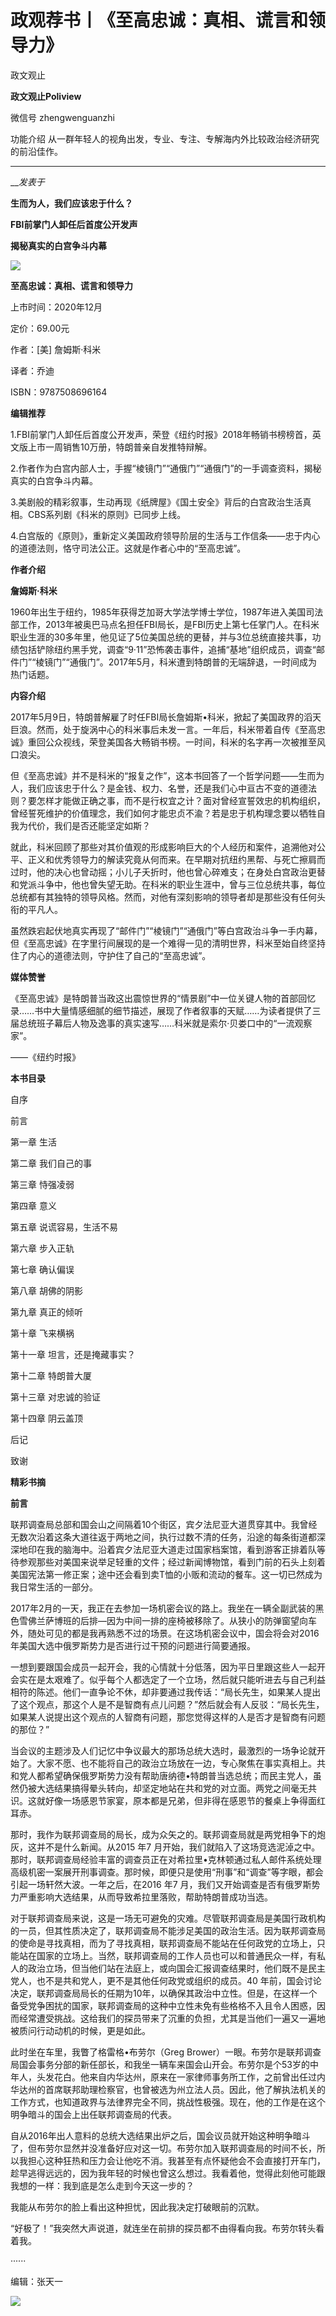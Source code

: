 

#  政观荐书丨《至高忠诚：真相、谎言和领导力》

政文观止  

**政文观止Poliview** 

微信号 zhengwenguanzhi

功能介绍 从一群年轻人的视角出发，专业、专注、专解海内外比较政治经济研究的前沿佳作。

____

___发表于_


**生而为人，我们应该忠于什么？**  

 **FBI前掌门人卸任后首度公开发声**

 **揭秘真实的白宫争斗内幕**

![](/images/165/2.png)

 **至高忠诚：真相、谎言和领导力**

上市时间：2020年12月

定价：69.00元

作者：[美] 詹姆斯·科米

译者：乔迪

ISBN：9787508696164

  

  

  

  

 **编辑推荐**  

1.FBI前掌门人卸任后首度公开发声，荣登《纽约时报》2018年畅销书榜榜首，英文版上市一周销售10万册，特朗普亲自发推特辩解。

  

2.作者作为白宫内部人士，手握“棱镜门”“通俄门”“通俄门”的一手调查资料，揭秘真实的白宫争斗内幕。

  

3.美剧般的精彩叙事，生动再现《纸牌屋》《国土安全》背后的白宫政治生活真相。CBS系列剧《科米的原则》已同步上线。

  

4.白宫版的《原则》，重新定义美国政府领导阶层的生活与工作信条——忠于内心的道德法则，恪守司法公正。这就是作者心中的“至高忠诚”。

  

 **作者介绍**

 **詹姆斯·科米**  

1960年出生于纽约，1985年获得芝加哥大学法学博士学位，1987年进入美国司法部工作，2013年被奥巴马点名担任FBI局长，是FBI历史上第七任掌门人。在科米职业生涯的30多年里，他见证了5位美国总统的更替，并与3位总统直接共事，功绩包括铲除纽约黑手党，调查“9·11”恐怖袭击事件，追捕“基地”组织成员，调查“邮件门”“棱镜门”“通俄门”。2017年5月，科米遭到特朗普的无端辞退，一时间成为热门话题。

  

 **内容介绍**

2017年5月9日，特朗普解雇了时任FBI局长詹姆斯•科米，掀起了美国政界的滔天巨浪。然而，处于旋涡中心的科米事后未发一言。一年后，科米带着自传《至高忠诚》重回公众视线，荣登美国各大畅销书榜。一时间，科米的名字再一次被推至风口浪尖。  

  

但《至高忠诚》并不是科米的“报复之作”，这本书回答了一个哲学问题——生而为人，我们应该忠于什么？是金钱、权力、名誉，还是我们心中亘古不变的道德法则？要怎样才能做正确之事，而不是行权宜之计？面对曾经宣誓效忠的机构组织，曾经誓死维护的价值理念，我们如何才能忠贞不渝？若是忠于机构理念要以牺牲自我为代价，我们是否还能坚定如斯？

  

就此，科米回顾了那些对其价值观的形成影响巨大的个人经历和案件，追溯他对公平、正义和优秀领导力的解读究竟从何而来。在早期对抗纽约黑帮、与死亡擦肩而过时，他的决心也曾动摇；小儿子夭折时，他也曾心碎难支；在身处白宫政治更替和党派斗争中，他也曾失望无助。在科米的职业生涯中，曾与三位总统共事，每位总统都有其独特的领导风格。然而，对他有深刻影响的领导者却是那些没有任何头衔的平凡人。

  

虽然跌宕起伏地真实再现了“邮件门”“棱镜门”“通俄门”等白宫政治斗争一手内幕，但《至高忠诚》在字里行间展现的是一个难得一见的清明世界，科米至始自终坚持住了内心的道德法则，守护住了自己的“至高忠诚”。

  

 **媒体赞誉**

《至高忠诚》是特朗普当政这出震惊世界的“情景剧”中一位关键人物的首部回忆录……书中大量情感细腻的细节描述，展现了作者叙事的天赋……为读者提供了三届总统班子幕后人物及逸事的真实速写……科米就是索尔·贝娄口中的“一流观察家”。

——《纽约时报》

  

 **本书目录**

自序  

前言

第一章 生活

第二章 我们自己的事

第三章 恃强凌弱

第四章 意义

第五章 说谎容易，生活不易

第六章 步入正轨

第七章 确认偏误

第八章 胡佛的阴影

第九章 真正的倾听

第十章 飞来横祸

第十一章 坦言，还是掩藏事实？

第十二章 特朗普大厦

第十三章 对忠诚的验证

第十四章 阴云盖顶

后记

致谢

  

 **精彩书摘**  

  

 **前言**

联邦调查局总部和国会山之间隔着10个街区，宾夕法尼亚大道贯穿其中。我曾经无数次沿着这条大道往返于两地之间，执行过数不清的任务，沿途的每条街道都深深地印在我的脑海中。沿着宾夕法尼亚大道走过国家档案馆，看到游客正排着队等待参观那些对美国来说举足轻重的文件；经过新闻博物馆，看到门前的石头上刻着美国宪法第一修正案；途中还会看到卖T恤的小贩和流动的餐车。这一切已然成为我日常生活的一部分。  

  

2017年2月的一天，我正在去参加一场机密会议的路上。我坐在一辆全副武装的黑色雪佛兰萨博班的后排—因为中间一排的座椅被移除了。从狭小的防弹窗望向车外，随处可见的都是我再熟悉不过的场景。在这场机密会议中，国会将会对2016年美国大选中俄罗斯势力是否进行过干预的问题进行简要通报。

  

一想到要跟国会成员一起开会，我的心情就十分低落，因为平日里跟这些人一起开会实在是太艰难了。似乎每个人都选定了一个立场，然后就只能听进去与自己利益相符的陈述。他们一直争论不休，却非要通过我传话：“局长先生，如果某人提出了这个观点，那这个人是不是智商有点儿问题？”然后就会有人反驳：“局长先生，如果某人说提出这个观点的人智商有问题，那您觉得这样的人是否才是智商有问题的那位？”

  

当会议的主题涉及人们记忆中争议最大的那场总统大选时，最激烈的一场争论就开始了。大家不愿、也不能将自己的政治立场放在一边，专心聚焦在事实真相上。共和党人都希望确保俄罗斯势力没有帮助唐纳德•特朗普当选总统；而民主党人，虽然仍被大选结果搞得晕头转向，却坚定地站在共和党的对立面。两党之间毫无共识。这就好像一场感恩节家宴，原本都是兄弟，但非得在感恩节的餐桌上争得面红耳赤。

  

那时，我作为联邦调查局的局长，成为众矢之的。联邦调查局就是两党相争下的炮灰，这并不是什么新闻。从2015 年7
月开始，我们就陷入了这场竞选泥淖之中。那时，联邦调查局经验丰富的调查员正在对希拉里•克林顿通过私人邮件系统处理高级机密一案展开刑事调查。那时候，即便只是使用“刑事”和“调查”等字眼，都会引起一场轩然大波。一年之后，在2016
年7 月，我们又开始调查是否有俄罗斯势力严重影响大选结果，从而导致希拉里落败，帮助特朗普成功当选。

  

对于联邦调查局来说，这是一场无可避免的灾难。尽管联邦调查局是美国行政机构的一员，但其性质决定了，联邦调查局不能涉足美国的政治生活。因为联邦调查局的使命是寻找真相，而为了寻找真相，联邦调查局不能站在任何政党的立场上，只能站在国家的立场上。当然，联邦调查局的工作人员也可以和普通民众一样，有私人的政治立场，但当他们站在法庭上，或向国会汇报调查结果时，他们既不是民主党人，也不是共和党人，更不是其他任何政党或组织的成员。40
年前，国会讨论决定，联邦调查局局长的任期为10年，以确保其政治中立性。但是，在这样一个备受党争困扰的国家，联邦调查局的这种中立性未免有些格格不入且令人困惑，因而经常遭受挑战。这给我们的探员带来了沉重的负担，尤其是当他们一遍又一遍地被质问行动动机的时候，更是如此。

  

此时坐在车里，我瞥了格雷格•布劳尔（Greg
Brower）一眼。布劳尔是联邦调查局国会事务分部的新任部长，和我坐一辆车来国会山开会。布劳尔是个53岁的中年人，头发花白。他来自内华达州，原来在一家律师事务所工作，之前曾出任过内华达州的首席联邦助理检察官，也曾被选为州立法人员。因此，他了解执法机关的工作方式，也知道政界与法律界完全不同，挑战性极强。现在，他的工作是在这个明争暗斗的国会上出任联邦调查局的代表。

  

自从2016年出人意料的总统大选结果出炉之后，国会议员就开始这种明争暗斗了，但布劳尔显然并没准备好应对这一切。布劳尔加入联邦调查局的时间不长，所以我担心这种狂热和压力会让他吃不消。我甚至有点怀疑他会不会直接打开车门，趁早逃得远远的，因为我年轻的时候也曾这么想过。我看着他，觉得此刻他可能跟我想的一样：我到底是怎么走到今天这一步的？

  

我能从布劳尔的脸上看出这种担忧，因此我决定打破眼前的沉默。

  

“好极了！”我突然大声说道，就连坐在前排的探员都不由得看向我。布劳尔转头看着我。

  

······

  

  

编辑：张天一

  

![](/images/165/3.jpeg)

  

